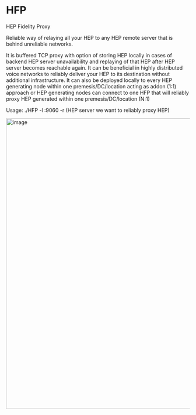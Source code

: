 # HFP
HEP Fidelity Proxy

Reliable way of relaying all your HEP to any HEP remote server that is behind unreliable networks.

It is buffered TCP proxy with option of storing HEP locally in cases of backend HEP server unavailability and replaying of that HEP after HEP server becomes reachable again. It can be beneficial in highly distributed voice networks to reliably deliver your HEP to its destination without additional infrastructure.
It can also be deployed locally to every HEP generating node within one premesis/DC/location acting as addon (1:1) approach or HEP generating nodes can connect to one HFP that will reliably proxy HEP generated within one premesis/DC/location (N:1)

Usage: ./HFP -l :9060 -r (HEP server we want to reliably proxy HEP)

<img width="794" alt="image" src="https://user-images.githubusercontent.com/37185376/127317842-3e65c362-8cc3-4666-9cd2-6495a5122a62.png">
